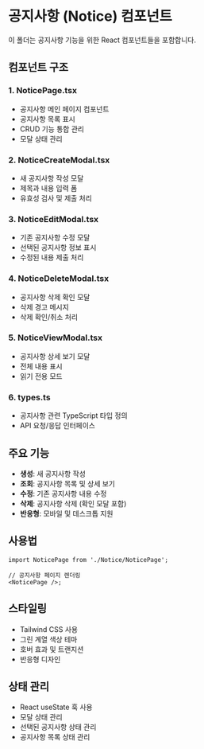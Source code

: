 # 공지사항 (Notice) 컴포넌트

이 폴더는 공지사항 기능을 위한 React 컴포넌트들을 포함합니다.

## 컴포넌트 구조

### 1. NoticePage.tsx

- 공지사항 메인 페이지 컴포넌트
- 공지사항 목록 표시
- CRUD 기능 통합 관리
- 모달 상태 관리

### 2. NoticeCreateModal.tsx

- 새 공지사항 작성 모달
- 제목과 내용 입력 폼
- 유효성 검사 및 제출 처리

### 3. NoticeEditModal.tsx

- 기존 공지사항 수정 모달
- 선택된 공지사항 정보 표시
- 수정된 내용 제출 처리

### 4. NoticeDeleteModal.tsx

- 공지사항 삭제 확인 모달
- 삭제 경고 메시지
- 삭제 확인/취소 처리

### 5. NoticeViewModal.tsx

- 공지사항 상세 보기 모달
- 전체 내용 표시
- 읽기 전용 모드

### 6. types.ts

- 공지사항 관련 TypeScript 타입 정의
- API 요청/응답 인터페이스

## 주요 기능

- **생성**: 새 공지사항 작성
- **조회**: 공지사항 목록 및 상세 보기
- **수정**: 기존 공지사항 내용 수정
- **삭제**: 공지사항 삭제 (확인 모달 포함)
- **반응형**: 모바일 및 데스크톱 지원

## 사용법

```tsx
import NoticePage from './Notice/NoticePage';

// 공지사항 페이지 렌더링
<NoticePage />;
```

## 스타일링

- Tailwind CSS 사용
- 그린 계열 색상 테마
- 호버 효과 및 트랜지션
- 반응형 디자인

## 상태 관리

- React useState 훅 사용
- 모달 상태 관리
- 선택된 공지사항 상태 관리
- 공지사항 목록 상태 관리

